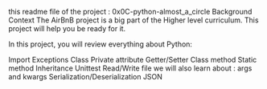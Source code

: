this readme file of the project : 0x0C-python-almost_a_circle
Background Context
The AirBnB project is a big part of the Higher level curriculum. This project will help you be ready for it.

In this project, you will review everything about Python:

Import
Exceptions
Class
Private attribute
Getter/Setter
Class method
Static method
Inheritance
Unittest
Read/Write file
we will also learn about :
args and kwargs
Serialization/Deserialization
JSON